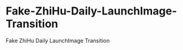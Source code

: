Fake-ZhiHu-Daily-LaunchImage-Transition
=======================================

Fake ZhiHu Daily LaunchImage Transition
